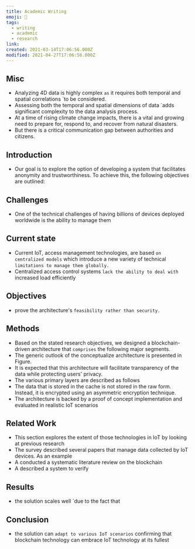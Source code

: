 ```yaml
---
title: Academic Writing
emoji: 📝
tags:
  - writing
  - academic
  - research
link:
created: 2021-03-14T17:06:56.000Z
modified: 2021-04-27T17:06:56.000Z
---
```


## Misc

- Analyzing 4D data is highly complex `as` it requires both temporal and spatial correlations `to be considered.
- Assessing both the temporal and spatial dimensions of data `adds significant complexity to the data analysis process.
- At a time of rising climate change impacts, there is a vital and growing need to prepare for, respond to, and recover from natural disasters.
- But there is a critical communication gap between authorities and citizens.

## Introduction

- Our goal is to explore the option of developing a system that facilitates anonymity and trustworthiness. To achieve this, the following objectives are outlined:

## Challenges

- One of the technical challenges of having billions of devices deployed worldwide is the ability to manage them

## Current state

- Current IoT, access management technologies, are based `on centralized models` which introduce a new variety of technical `limitations to manage them globally.`
- Centralized access control systems `lack the ability to deal with` increased load efficiently

## Objectives

- prove the architecture's `feasibility rather than security.`

## Methods

- Based on the stated research objectives, we designed a blockchain-driven architecture that `comprises` the following major segments.
- The generic outlook of the conceptualize architecture is presented in Figure.
- It is expected that this architecture will facilitate transparency of the data while protecting users' privacy.
- The various primary layers are described as follows
- The data that is stored in the cache is not stored in the raw form. Instead, it is encrypted using an asymmetric encryption technique.
- The architecture is backed by a proof of concept implementation and evaluated in realistic IoT scenarios

## Related Work

- This section explores the extent of those technologies in IoT by looking at previous research
- The survey described several papers that manage data collected by IoT devices. As an example
- A conducted a systematic literature review on the blockchain
- A described a system to verify

## Results

- the solution scales well `due to the fact that

## Conclusion

- the solution can `adapt to various IoT scenarios` confirming that blockchain technology can embrace IoT technology at its fullest
